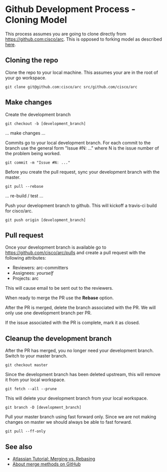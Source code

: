 # Github Development Process - Cloning Model

This process assumes you are going to clone directly from https://github.com:cisco/arc.
This is opposed to forking model as described [here](github_forking_process.md).


## Cloning the repo

Clone the repo to your local machine. This assumes your are in the root of your go workspace.
```shell
git clone git@github.com:cisco/arc src/github.com/cisco/arc
```


## Make changes

Create the development branch
```shell
git checkout -b [development_branch]
```

... make changes ...

Commits go to your local development branch. For each commit to the branch use the
general form "Issue #N: ..." where N is the issue number of the problem being worked.
```shell
git commit -m "Issue #N: ..."
```

Before you create the pull request, sync your development branch with the master.
```shell
git pull --rebase
```

... re-build / test ...

Push your development branch to github. This will kickoff a travis-ci build for cisco/arc.
```shell
git push origin [development_branch]
```


## Pull request

Once your development branch is available go to https://github.com/cisco/arc/pulls and create a pull request
with the following attributes:

- Reviewers: arc-committers
- Assignees: _yourself_
- Projects:  arc

This will cause email to be sent out to the reviewers.

When ready to merge the PR use the **Rebase** option.

After the PR is merged, delete the branch associated with the PR. We will only use one development branch per PR.

If the issue associated with the PR is complete, mark it as closed.


## Cleanup the development branch

After the PR has merged, you no longer need your development branch. Switch to your master branch.
```shell
git checkout master
```

Since the development branch has been deleted upstream, this will remove it from your local workspace.
```shell
git fetch --all --prune
```

This will delete your development branch from your local workspace.
```shell
git branch -D [development_branch]
```

Pull your master branch using fast forward only. Since we are not making changes on master we should always be able to fast forward.
```shell
git pull --ff-only
```


## See also

- [Atlassian Tutorial: Merging vs. Rebasing](https://www.atlassian.com/git/tutorials/merging-vs-rebasing)
- [About merge methods on GitHub](https://help.github.com/articles/about-merge-methods-on-github/)

